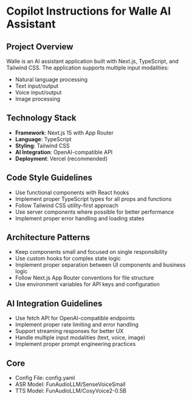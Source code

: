 # Copilot Instructions for Walle AI Assistant

<!-- Use this file to provide workspace-specific custom instructions to Copilot. For more details, visit https://code.visualstudio.com/docs/copilot/copilot-customization#_use-a-githubcopilotinstructionsmd-file -->

## Project Overview
Walle is an AI assistant application built with Next.js, TypeScript, and Tailwind CSS. The application supports multiple input modalities:
- Natural language processing
- Text input/output
- Voice input/output 
- Image processing

## Technology Stack
- **Framework**: Next.js 15 with App Router
- **Language**: TypeScript
- **Styling**: Tailwind CSS
- **AI Integration**: OpenAI-compatible API
- **Deployment**: Vercel (recommended)

## Code Style Guidelines
- Use functional components with React hooks
- Implement proper TypeScript types for all props and functions
- Follow Tailwind CSS utility-first approach
- Use server components where possible for better performance
- Implement proper error handling and loading states

## Architecture Patterns
- Keep components small and focused on single responsibility
- Use custom hooks for complex state logic
- Implement proper separation between UI components and business logic
- Follow Next.js App Router conventions for file structure
- Use environment variables for API keys and configuration

## AI Integration Guidelines
- Use fetch API for OpenAI-compatible endpoints
- Implement proper rate limiting and error handling
- Support streaming responses for better UX
- Handle multiple input modalities (text, voice, image)
- Implement proper prompt engineering practices

## Core
- Config File: config.yaml
- ASR Model: FunAudioLLM/SenseVoiceSmall
- TTS Model: FunAudioLLM/CosyVoice2-0.5B
